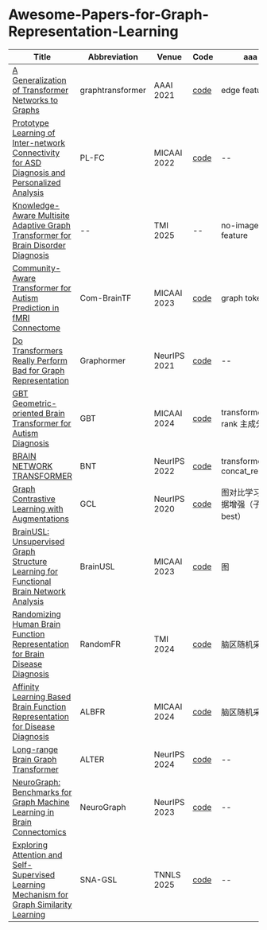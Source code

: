 # Awesome-Papers-for-Graph-Representation-Learning

| Title | Abbreviation | Venue | Code | aaa |
|-----|-----|-----|-----|-----|
| [A Generalization of Transformer Networks to Graphs](https://arxiv.org/pdf/2012.09699) | graphtransformer | AAAI 2021 | [code](https://github.com/graphdeeplearning/graphtransformer) | edge feature |
| [Prototype Learning of Inter-network Connectivity for ASD Diagnosis and Personalized Analysis](https://link.springer.com/chapter/10.1007/978-3-031-16437-8_32) | PL-FC | MICAAI 2022 | [code](https://github.com/ku-milab/PL-FC) | -- |
| [Knowledge-Aware Multisite Adaptive Graph Transformer for Brain Disorder Diagnosis](https://ieeexplore.ieee.org/document/10663452) | -- | TMI 2025 | -- | no-image feature |
| [Community-Aware Transformer for Autism Prediction in fMRI Connectome](https://arxiv.org/pdf/2307.10181) | Com-BrainTF | MICAAI 2023 | [code](https://github.com/ubc-tea/Com-BrainTF) | graph token |
| [Do Transformers Really Perform Bad for Graph Representation](https://arxiv.org/pdf/2106.05234) | Graphormer | NeurIPS 2021 | [code](https://github.com/Microsoft/Graphormer) | -- |
| [GBT Geometric-oriented Brain Transformer for Autism Diagnosis](https://papers.miccai.org/miccai-2024/paper/2778_paper.pdf) | GBT | MICAAI 2024 | [code](https://github.com/CUHK-AIM-Group/GBT) | transformer rank 主成分 |
| [BRAIN NETWORK TRANSFORMER](https://arxiv.org/pdf/2210.06681) | BNT | NeurIPS 2022 | [code](https://github.com/Wayfear/BrainNetworkTransformer) | transformer concat_readout |
| [Graph Contrastive Learning with Augmentations](https://arxiv.org/pdf/2010.13902) | GCL | NeurIPS 2020 | [code](https://github.com/Shen-Lab/GraphCL) | 图对比学习，数据增强（子图best） |
| [BrainUSL: Unsupervised Graph Structure Learning for Functional Brain Network Analysis](https://link.springer.com/chapter/10.1007/978-3-031-43993-3_20) | BrainUSL | MICAAI 2023 | [code](https://github.com/IntelliDAL/Graph/tree/main/BrainUSL) | 图 |
| [Randomizing Human Brain Function Representation for Brain Disease Diagnosis](https://ieeexplore.ieee.org/document/10440630) | RandomFR | TMI 2024 | [code](https://github.com/mjliu2020/RandomFR) | 脑区随机采样 |
| [Affinity Learning Based Brain Function Representation for Disease Diagnosis](https://link.springer.com/chapter/10.1007/978-3-031-72069-7_2) | ALBFR | MICAAI 2024 | [code](https://github.com/mjliu2020/ALBFR) | 脑区随机采样 |
| [Long-range Brain Graph Transformer](https://arxiv.org/pdf/2501.01100v2) | ALTER | NeurIPS 2024 | [code](https://github.com/yushuowiki/ALTER) | -- |
| [NeuroGraph: Benchmarks for Graph Machine Learning in Brain Connectomics](https://arxiv.org/abs/2306.06202) | NeuroGraph | NeurIPS 2023 | [code](https://anwar-said.github.io/anwarsaid/neurograph.html) | -- |
| [Exploring Attention and Self-Supervised Learning Mechanism for Graph Similarity Learning](https://ieeexplore.ieee.org/abstract/document/10804817) | SNA-GSL | TNNLS 2025 | [code](https://github.com/IntelliDAL/Graph/SNA-GSL) | -- |
